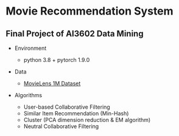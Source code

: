# Movie Recommendation System
## Final Project of AI3602 Data Mining

* Environment
  * python 3.8 + pytorch 1.9.0

* Data
  
  * [MovieLens 1M Dataset](https://grouplens.org/datasets/movielens/)

* Algorithms 

  * User-based Collaborative Filtering
  * Similar Item Recommendation (Min-Hash)
  * Cluster (PCA dimension reduction & EM algorithm)
  * Neutral Collaborative Filtering